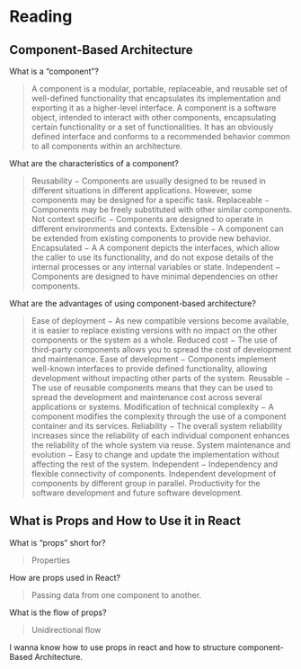 # Reading

## Component-Based Architecture
What is a “component”?
> A component is a modular, portable, replaceable, and reusable set of well-defined functionality that encapsulates its implementation and exporting it as a higher-level interface. A component is a software object, intended to interact with other components, encapsulating certain functionality or a set of functionalities. It has an obviously defined interface and conforms to a recommended behavior common to all components within an architecture.

What are the characteristics of a component?
>Reusability − Components are usually designed to be reused in different situations in different applications. However, some components may be designed for a specific task.
Replaceable − Components may be freely substituted with other similar components.
Not context specific − Components are designed to operate in different environments and contexts.
Extensible − A component can be extended from existing components to provide new behavior.
Encapsulated − A A component depicts the interfaces, which allow the caller to use its functionality, and do not expose details of the internal processes or any internal variables or state.
Independent − Components are designed to have minimal dependencies on other components.

What are the advantages of using component-based architecture?
>Ease of deployment − As new compatible versions become available, it is easier to replace existing versions with no impact on the other components or the system as a whole.
Reduced cost − The use of third-party components allows you to spread the cost of development and maintenance.
Ease of development − Components implement well-known interfaces to provide defined functionality, allowing development without impacting other parts of the system.
Reusable − The use of reusable components means that they can be used to spread the development and maintenance cost across several applications or systems.
Modification of technical complexity − A component modifies the complexity through the use of a component container and its services.
Reliability − The overall system reliability increases since the reliability of each individual component enhances the reliability of the whole system via reuse.
System maintenance and evolution − Easy to change and update the implementation without affecting the rest of the system.
Independent − Independency and flexible connectivity of components. Independent development of components by different group in parallel. Productivity for the software development and future software development.

## What is Props and How to Use it in React
What is “props” short for?
>Properties

How are props used in React?
>Passing data from one component to another.

What is the flow of props?
>Unidirectional flow

I wanna know how to use props in react and how to structure component-Based Architecture.